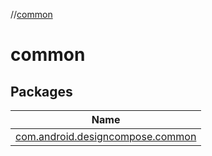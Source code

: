//[common](index.md)

# common

## Packages

| Name |
|---|
| [com.android.designcompose.common](common/com.android.designcompose.common/index.md) |
